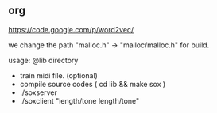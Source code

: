 ## org
https://code.google.com/p/word2vec/

we change the path "malloc.h" -> "malloc/malloc.h" for build. 

usage: 
@lib directory
+ train midi file. (optional)
+ compile source codes ( cd lib && make sox )
+ ./soxserver <word2vec trained file>
+ ./soxclient "length/tone length/tone" 
